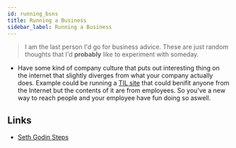 ```yaml
---
id: running_bsns
title: Running a Business
sidebar_label: Running a Business
---
```


> I am the last person I'd go for business advice. These are just random thoughts that I'd **probably** like to experiment with someday.

- Have some kind of company culture that puts out interesting thing on the internet that slightly diverges from what your company actually does. Example could be running a [TIL site](https://til.hashrocket.com/) that could benifit anyone from the Internet but the contents of it are from employees. So you've a new way to reach people and your employee have fun doing so aswell.

## Links

- [Seth Godin Steps](https://www.reddit.com/r/startups/comments/6s6r4a/heres_the_exact_process_seth_godin_uses_to_launch/)
